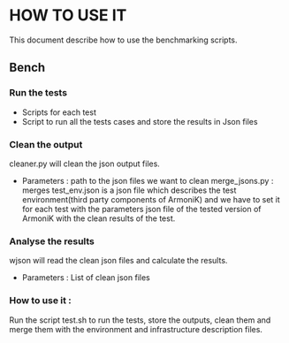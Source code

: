 # HOW TO USE IT

This document describe how to use the benchmarking scripts.

## Bench

### Run the tests

* Scripts for each test
* Script to run all the tests cases and  store the results in Json files

### Clean the output

cleaner.py will clean the json output files.
* Parameters : path to the json files we want to clean
merge_jsons.py : merges test_env.json is a json file which describes the test environment(third party components of ArmoniK) and we have to set it for each test with the parameters json file of the tested version of ArmoniK with the clean results of the test. 

### Analyse the results 

wjson will read the clean json files and calculate the results.

* Parameters : List of clean json files

### How to use it :
Run the script test.sh to run the tests, store the outputs, clean them and merge them with the environment and infrastructure description files.